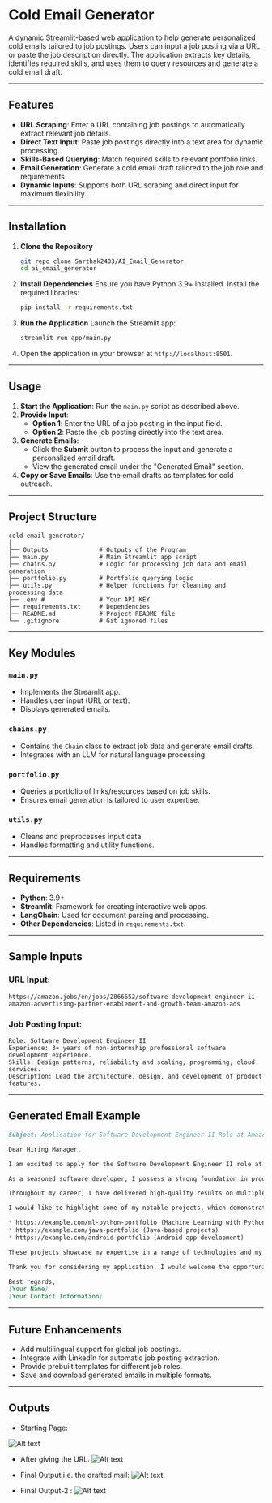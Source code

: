 # Cold Email Generator

A dynamic Streamlit-based web application to help generate personalized cold emails tailored to job postings. Users can input a job posting via a URL or paste the job description directly. The application extracts key details, identifies required skills, and uses them to query resources and generate a cold email draft.

---

## Features

- **URL Scraping**: Enter a URL containing job postings to automatically extract relevant job details.
- **Direct Text Input**: Paste job postings directly into a text area for dynamic processing.
- **Skills-Based Querying**: Match required skills to relevant portfolio links.
- **Email Generation**: Generate a cold email draft tailored to the job role and requirements.
- **Dynamic Inputs**: Supports both URL scraping and direct input for maximum flexibility.

---

## Installation

1. **Clone the Repository**
   ```bash
   git repo clone Sarthak2403/AI_Email_Generator
   cd ai_email_generator
   ```

2. **Install Dependencies**
   Ensure you have Python 3.9+ installed. Install the required libraries:
   ```bash
   pip install -r requirements.txt
   ```

3. **Run the Application**
   Launch the Streamlit app:
   ```bash
   streamlit run app/main.py
   ```

4. Open the application in your browser at `http://localhost:8501`.

---

## Usage

1. **Start the Application**: Run the `main.py` script as described above.
2. **Provide Input**:
   - **Option 1**: Enter the URL of a job posting in the input field.
   - **Option 2**: Paste the job posting directly into the text area.
3. **Generate Emails**:
   - Click the **Submit** button to process the input and generate a personalized email draft.
   - View the generated email under the "Generated Email" section.
4. **Copy or Save Emails**: Use the email drafts as templates for cold outreach.

---

## Project Structure

```plaintext
cold-email-generator/
│
├── Outputs              # Outputs of the Program
├── main.py              # Main Streamlit app script
├── chains.py            # Logic for processing job data and email generation
├── portfolio.py         # Portfolio querying logic
├── utils.py             # Helper functions for cleaning and processing data
├── .env #               # Your API KEY
├── requirements.txt     # Dependencies
├── README.md            # Project README file
└── .gitignore           # Git ignored files
```

---

## Key Modules

### `main.py`
- Implements the Streamlit app.
- Handles user input (URL or text).
- Displays generated emails.

### `chains.py`
- Contains the `Chain` class to extract job data and generate email drafts.
- Integrates with an LLM for natural language processing.

### `portfolio.py`
- Queries a portfolio of links/resources based on job skills.
- Ensures email generation is tailored to user expertise.

### `utils.py`
- Cleans and preprocesses input data.
- Handles formatting and utility functions.

---

## Requirements

- **Python**: 3.9+
- **Streamlit**: Framework for creating interactive web apps.
- **LangChain**: Used for document parsing and processing.
- **Other Dependencies**: Listed in `requirements.txt`.

---

## Sample Inputs

### URL Input:
```
https://amazon.jobs/en/jobs/2866652/software-development-engineer-ii-amazon-advertising-partner-enablement-and-growth-team-amazon-ads
```

### Job Posting Input:
```plaintext
Role: Software Development Engineer II  
Experience: 3+ years of non-internship professional software development experience.  
Skills: Design patterns, reliability and scaling, programming, cloud services.  
Description: Lead the architecture, design, and development of product features.
```

---

## Generated Email Example

```markdown
Subject: Application for Software Development Engineer II Role at Amazon

Dear Hiring Manager,

I am excited to apply for the Software Development Engineer II role at Amazon, as advertised. With 3+ years of professional software development experience, I am confident that my skills and expertise align with the requirements of the Partner Enablement and Growth (PEG) team.

As a seasoned software developer, I possess a strong foundation in programming languages such as C, C++, Java, and have also worked with cutting-edge technologies like AI, ML, GenAI, and React. My experience in designing and architecting scalable systems, as well as knowledge of design patterns, reliability, and scaling of new and existing systems, makes me a strong fit for this role.

Throughout my career, I have delivered high-quality results on multiple projects, leveraging my expertise in software development to drive business growth. My proficiency in programming languages, combined with my experience in AI, ML, and software engineering, enables me to tackle complex challenges and develop innovative solutions.

I would like to highlight some of my notable projects, which demonstrate my capabilities:

* https://example.com/ml-python-portfolio (Machine Learning with Python)
* https://example.com/java-portfolio (Java-based projects)
* https://example.com/android-portfolio (Android app development)

These projects showcase my expertise in a range of technologies and my ability to work on diverse projects. I am excited about the opportunity to bring my skills and experience to the PEG team and contribute to the growth and success of Amazon's partners.

Thank you for considering my application. I would welcome the opportunity to discuss my qualifications further and explore how I can contribute to the success of the PEG team.

Best regards,
[Your Name]  
[Your Contact Information]
```

---

## Future Enhancements

- Add multilingual support for global job postings.
- Integrate with LinkedIn for automatic job posting extraction.
- Provide prebuilt templates for different job roles.
- Save and download generated emails in multiple formats.

---

## Outputs

- Starting Page:

![Alt text](Outputs/Starting_Page.png)

- After giving the URL:
![Alt text](Outputs/Input.png)

- Final Output i.e. the drafted mail:
![Alt text](Outputs/output.png)

- Final Output-2 :
![Alt text](Outputs/output_2.png)
